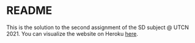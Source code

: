 # README

This is the solution to the second assignment of the SD subject @ UTCN 2021. You can visualize the website on Heroku [here](https://the-sd-bookstore.herokuapp.com).
